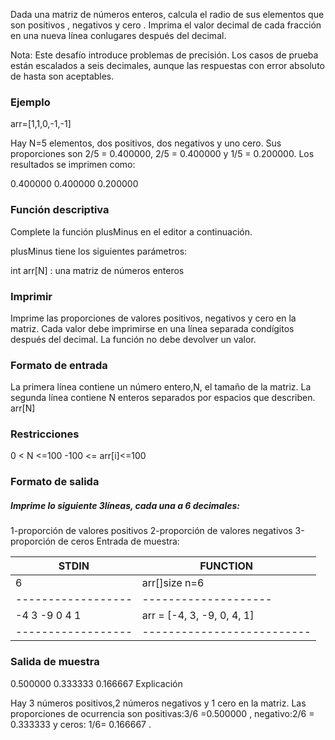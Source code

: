 Dada una matriz de números enteros, calcula el radio de sus elementos que son positivos , negativos y cero . Imprima el valor decimal de cada fracción en una nueva línea conlugares después del decimal.

Nota: Este desafío introduce problemas de precisión. Los casos de prueba están escalados a seis decimales, aunque las respuestas con error absoluto de hasta son aceptables.

### Ejemplo

arr=[1,1,0,-1,-1]

Hay N=5 elementos, dos positivos, dos negativos y uno cero. Sus proporciones son 2/5 = 0.400000, 2/5 = 0.400000 y 1/5 = 0.200000. Los resultados se imprimen como:

0.400000
0.400000
0.200000

### Función descriptiva

Complete la función plusMinus en el editor a continuación.

plusMinus tiene los siguientes parámetros:

int arr[N] : una matriz de números enteros

### Imprimir

Imprime las proporciones de valores positivos, negativos y cero en la matriz. Cada valor debe imprimirse en una línea separada condígitos después del decimal. La función no debe devolver un valor.

### Formato de entrada

La primera línea contiene un número entero,N, el tamaño de la matriz.
La segunda línea contiene N enteros separados por espacios que describen.
arr[N]

### Restricciones

0 < N <=100
-100 <= arr[i]<=100

### Formato de salida

##### Imprime lo siguiente 3líneas, cada una a 6 decimales:

1-proporción de valores positivos
2-proporción de valores negativos
3-proporción de ceros
Entrada de muestra:

| STDIN              | FUNCTION                   |
| ------------------ | -------------------------- |
| 6                  | arr[]size n=6              |
| ------------------ | --------------------       |
| -4 3 -9 0 4 1      | arr = [-4, 3, -9, 0, 4, 1] |
| ------------------ | -------------------------- |

### Salida de muestra

0.500000
0.333333
0.166667
Explicación

Hay 3 números positivos,2 números negativos y 1 cero en la matriz.
Las proporciones de ocurrencia son positivas:3/6 =0.500000 , negativo:2/6 = 0.333333
y ceros: 1/6= 0.166667 .
